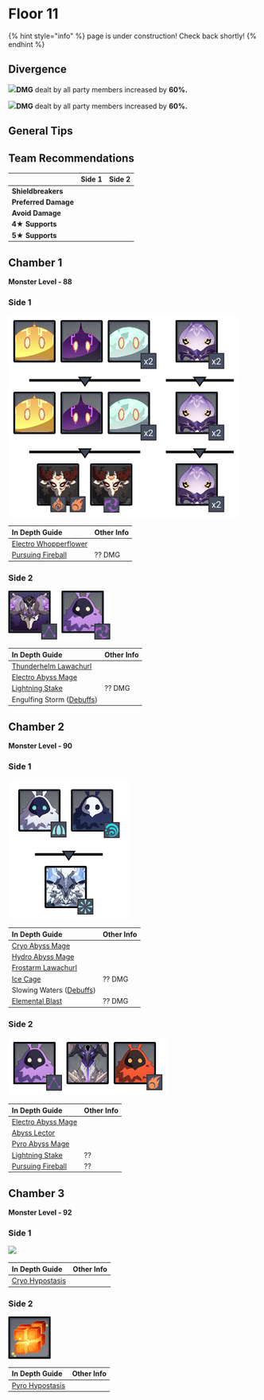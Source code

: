 # Floor 11

{% hint style="info" %}
page is under construction! Check back shortly!
{% endhint %}

## Divergence

![](../../.gitbook/assets/pyro_small.png)**DMG** dealt by all party members increased by **60%.**

![](../../.gitbook/assets/cryo_small.png)**DMG** dealt by all party members increased by **60%.**

## General Tips

## Team Recommendations

|  | Side 1 | Side 2 |
| :--- | :---: | :---: |
| **Shieldbreakers** |  |  |
| **Preferred Damage** |  |  |
| **Avoid Damage** |  |  |
| **4**★ **Supports** |  |  |
| **5**★ **Supports** |  |  |

## Chamber 1

**Monster Level - 88**

### Side 1

![](../../.gitbook/assets/11-1-1v20.png)

| **In Depth Guide** | Other Info |
| :--- | :--- |
| [Electro Whopperflower](../../monsters/animals/electro-whopperflower.md) |  |
| [Pursuing Fireball](../../mechanics/auras/pursuing-fireball.md) | ?? DMG |

### Side 2

![](../../.gitbook/assets/11-1-2v20.png)



| **In Depth Guide** | Other Info |
| :--- | :--- |
| [Thunderhelm Lawachurl](../../monsters/hilichurls/thunderhelm-lawachurl.md) |  |
| [Electro Abyss Mage](../../monsters/abyss-order/electro-abyss-mage.md) |  |
| [Lightning Stake](../../mechanics/auras/lightning-stake.md) | ?? DMG |
| Engulfing Storm \([Debuffs](../../mechanics/debuffs/)\) |  |

## Chamber 2

**Monster Level - 90**

### Side 1

![](../../.gitbook/assets/11-2-1v20.png)

| **In Depth Guide** | Other Info |
| :--- | :--- |
| [Cryo Abyss Mage](../../monsters/abyss-order/cryo-abyss-mage.md) |  |
| [Hydro Abyss Mage](../../monsters/abyss-order/hydro-abyss-mage.md) |  |
| [Frostarm Lawachurl](../../monsters/hilichurls/frostarm-lawachurl.md) |  |
| [Ice Cage](../../mechanics/auras/ice-cage.md) | ?? DMG |
| Slowing Waters \([Debuffs](../../mechanics/debuffs/)\) |  |
| [Elemental Blast](../../mechanics/auras/elemental-blast.md) | ?? DMG |

### Side 2

![](../../.gitbook/assets/11-2-2v20.png)

| **In Depth Guide** | Other Info |
| :--- | :--- |
| [Electro Abyss Mage](../../monsters/abyss-order/electro-abyss-mage.md) |  |
| [Abyss Lector](../../monsters/abyss-order/abyss-lector.md) |  |
| [Pyro Abyss Mage](../../monsters/abyss-order/pyro-abyss-mage.md) |  |
| [Lightning Stake](../../mechanics/auras/lightning-stake.md) | ?? |
| [Pursuing Fireball](../../mechanics/auras/pursuing-fireball.md) | ?? |

## Chamber 3

**Monster Level - 92**

### Side 1

![](../../.gitbook/assets/hypostasis-cryo.png)

| **In Depth Guide** | Other Info |
| :--- | :--- |
| [Cryo Hypostasis](../../monsters/elites/cryo-hypostasis.md) |  |

### Side 2

![](../../.gitbook/assets/hypostasis-pyro-.png)

| **In Depth Guide** | Other Info |
| :--- | :--- |
| [Pyro Hypostasis](../../monsters/elites/pyro-hypostasis.md) |  |



